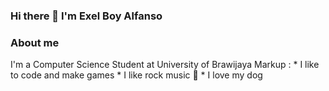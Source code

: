 ### Hi there 👋 I'm Exel Boy Alfanso


### About me
I'm a Computer Science Student at University of Brawijaya
 Markup : * I like to code and make games 
          * I like rock music 🎸
          * I love my dog
          

<!--
**ExelCoeg/ExelCoeg** is a ✨ _special_ ✨ repository because its `README.md` (this file) appears on your GitHub profile.

Here are some ideas to get you started:

- 🔭 I’m currently working on ...
- 🌱 I’m currently learning ...
- 👯 I’m looking to collaborate on ...
- 🤔 I’m looking for help with ...
- 💬 Ask me about ...
- 📫 How to reach me: ...
- 😄 Pronouns: ...
- ⚡ Fun fact: ...
-->
